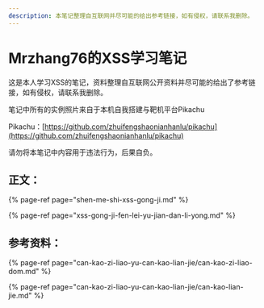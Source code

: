 ```yaml
---
description: 本笔记整理自互联网并尽可能的给出参考链接，如有侵权，请联系我删除。
---
```


# Mrzhang76的XSS学习笔记

这是本人学习XSS的笔记，资料整理自互联网公开资料并尽可能的给出了参考链接，如有侵权，请联系我删除。

笔记中所有的实例照片来自于本机自我搭建与靶机平台Pikachu

Pikachu：[https://github.com/zhuifengshaonianhanlu/pikachu](https://github.com/zhuifengshaonianhanlu/pikachu)

请勿将本笔记中内容用于违法行为，后果自负。

## 正文：

{% page-ref page="shen-me-shi-xss-gong-ji.md" %}

{% page-ref page="xss-gong-ji-fen-lei-yu-jian-dan-li-yong.md" %}

## 参考资料：

{% page-ref page="can-kao-zi-liao-yu-can-kao-lian-jie/can-kao-zi-liao-dom.md" %}

{% page-ref page="can-kao-zi-liao-yu-can-kao-lian-jie/can-kao-lian-jie.md" %}



